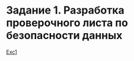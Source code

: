 # Задание 1. Разработка проверочного листа по безопасности данных
[Exc1](https://github.com/grm000/architecture-sprint-7/blob/sprint-7/Exc1)